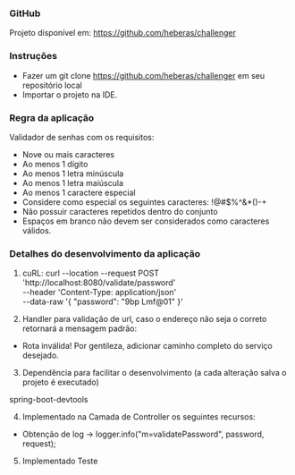 ### GitHub
Projeto disponível em: https://github.com/heberas/challenger

### Instruções
- Fazer um git clone https://github.com/heberas/challenger em seu repositório local
- Importar o projeto na IDE.

### Regra da aplicação

Validador de senhas com os requisitos:

- Nove ou mais caracteres
- Ao menos 1 dígito
- Ao menos 1 letra minúscula
- Ao menos 1 letra maiúscula
- Ao menos 1 caractere especial
- Considere como especial os seguintes caracteres: !@#$%^&*()-+
- Não possuir caracteres repetidos dentro do conjunto
- Espaços em branco não devem ser considerados como caracteres válidos.

### Detalhes do desenvolvimento da aplicação

1. cuRL:
curl --location --request POST 'http://localhost:8080/validate/password' \
--header 'Content-Type: application/json' \
--data-raw '{
"password": "9bp Lmf@01"
}'


2. Handler para validação de url, caso o endereço não seja o correto retornará a mensagem padrão:

- Rota inválida! Por gentileza, adicionar caminho completo do serviço desejado.

3. Dependência para facilitar o desenvolvimento (a cada alteração salva o projeto é executado)

spring-boot-devtools

4. Implementado na Camada de Controller os seguintes recursos:

- Obtenção de log -> logger.info("m=validatePassword", password, request);

5. Implementado Teste

